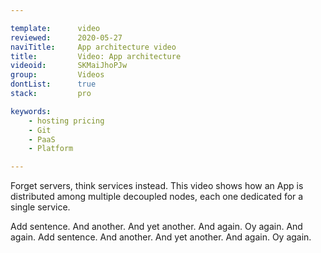 ```yaml
---

template:      video
reviewed:      2020-05-27
naviTitle:     App architecture video
title:         Video: App architecture
videoid:       SKMaiJhoPJw
group:         Videos
dontList:      true
stack:         pro

keywords:
    - hosting pricing
    - Git
    - PaaS
    - Platform

---
```


Forget servers, think services instead. This video shows how an App is distributed among multiple decoupled nodes, each one dedicated for a single service.

Add sentence. And another. And yet another. And again. Oy again. And again.
Add sentence. And another. And yet another. And again. Oy again.
